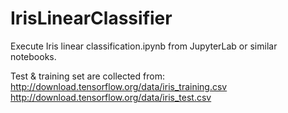 # IrisLinearClassifier

Execute Iris linear classification.ipynb from JupyterLab or similar notebooks.

Test & training set are collected from:
http://download.tensorflow.org/data/iris_training.csv
http://download.tensorflow.org/data/iris_test.csv

